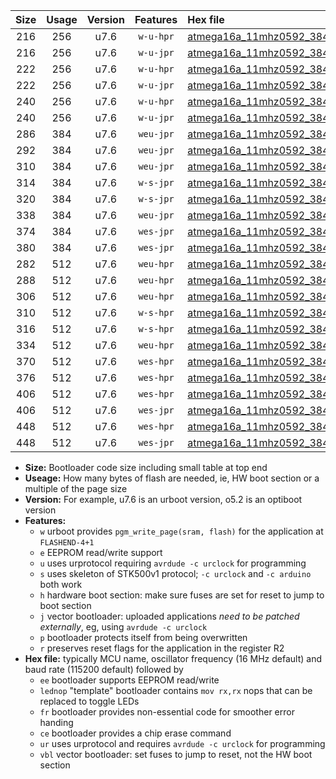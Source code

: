 |Size|Usage|Version|Features|Hex file|
|:-:|:-:|:-:|:-:|:--|
|216|256|u7.6|`w-u-hpr`|[atmega16a_11mhz0592_38400bps_ur.hex](https://raw.githubusercontent.com/stefanrueger/urboot/main/atmega16a_11mhz0592_38400bps_ur.hex)|
|216|256|u7.6|`w-u-jpr`|[atmega16a_11mhz0592_38400bps_ur_vbl.hex](https://raw.githubusercontent.com/stefanrueger/urboot/main/atmega16a_11mhz0592_38400bps_ur_vbl.hex)|
|222|256|u7.6|`w-u-hpr`|[atmega16a_11mhz0592_38400bps_lednop_ur.hex](https://raw.githubusercontent.com/stefanrueger/urboot/main/atmega16a_11mhz0592_38400bps_lednop_ur.hex)|
|222|256|u7.6|`w-u-jpr`|[atmega16a_11mhz0592_38400bps_lednop_ur_vbl.hex](https://raw.githubusercontent.com/stefanrueger/urboot/main/atmega16a_11mhz0592_38400bps_lednop_ur_vbl.hex)|
|240|256|u7.6|`w-u-hpr`|[atmega16a_11mhz0592_38400bps_lednop_fr_ur.hex](https://raw.githubusercontent.com/stefanrueger/urboot/main/atmega16a_11mhz0592_38400bps_lednop_fr_ur.hex)|
|240|256|u7.6|`w-u-jpr`|[atmega16a_11mhz0592_38400bps_lednop_fr_ur_vbl.hex](https://raw.githubusercontent.com/stefanrueger/urboot/main/atmega16a_11mhz0592_38400bps_lednop_fr_ur_vbl.hex)|
|286|384|u7.6|`weu-jpr`|[atmega16a_11mhz0592_38400bps_ee_ur_vbl.hex](https://raw.githubusercontent.com/stefanrueger/urboot/main/atmega16a_11mhz0592_38400bps_ee_ur_vbl.hex)|
|292|384|u7.6|`weu-jpr`|[atmega16a_11mhz0592_38400bps_ee_lednop_ur_vbl.hex](https://raw.githubusercontent.com/stefanrueger/urboot/main/atmega16a_11mhz0592_38400bps_ee_lednop_ur_vbl.hex)|
|310|384|u7.6|`weu-jpr`|[atmega16a_11mhz0592_38400bps_ee_lednop_fr_ur_vbl.hex](https://raw.githubusercontent.com/stefanrueger/urboot/main/atmega16a_11mhz0592_38400bps_ee_lednop_fr_ur_vbl.hex)|
|314|384|u7.6|`w-s-jpr`|[atmega16a_11mhz0592_38400bps_vbl.hex](https://raw.githubusercontent.com/stefanrueger/urboot/main/atmega16a_11mhz0592_38400bps_vbl.hex)|
|320|384|u7.6|`w-s-jpr`|[atmega16a_11mhz0592_38400bps_lednop_vbl.hex](https://raw.githubusercontent.com/stefanrueger/urboot/main/atmega16a_11mhz0592_38400bps_lednop_vbl.hex)|
|338|384|u7.6|`weu-jpr`|[atmega16a_11mhz0592_38400bps_ee_lednop_fr_ce_ur_vbl.hex](https://raw.githubusercontent.com/stefanrueger/urboot/main/atmega16a_11mhz0592_38400bps_ee_lednop_fr_ce_ur_vbl.hex)|
|374|384|u7.6|`wes-jpr`|[atmega16a_11mhz0592_38400bps_ee_vbl.hex](https://raw.githubusercontent.com/stefanrueger/urboot/main/atmega16a_11mhz0592_38400bps_ee_vbl.hex)|
|380|384|u7.6|`wes-jpr`|[atmega16a_11mhz0592_38400bps_ee_lednop_vbl.hex](https://raw.githubusercontent.com/stefanrueger/urboot/main/atmega16a_11mhz0592_38400bps_ee_lednop_vbl.hex)|
|282|512|u7.6|`weu-hpr`|[atmega16a_11mhz0592_38400bps_ee_ur.hex](https://raw.githubusercontent.com/stefanrueger/urboot/main/atmega16a_11mhz0592_38400bps_ee_ur.hex)|
|288|512|u7.6|`weu-hpr`|[atmega16a_11mhz0592_38400bps_ee_lednop_ur.hex](https://raw.githubusercontent.com/stefanrueger/urboot/main/atmega16a_11mhz0592_38400bps_ee_lednop_ur.hex)|
|306|512|u7.6|`weu-hpr`|[atmega16a_11mhz0592_38400bps_ee_lednop_fr_ur.hex](https://raw.githubusercontent.com/stefanrueger/urboot/main/atmega16a_11mhz0592_38400bps_ee_lednop_fr_ur.hex)|
|310|512|u7.6|`w-s-hpr`|[atmega16a_11mhz0592_38400bps.hex](https://raw.githubusercontent.com/stefanrueger/urboot/main/atmega16a_11mhz0592_38400bps.hex)|
|316|512|u7.6|`w-s-hpr`|[atmega16a_11mhz0592_38400bps_lednop.hex](https://raw.githubusercontent.com/stefanrueger/urboot/main/atmega16a_11mhz0592_38400bps_lednop.hex)|
|334|512|u7.6|`weu-hpr`|[atmega16a_11mhz0592_38400bps_ee_lednop_fr_ce_ur.hex](https://raw.githubusercontent.com/stefanrueger/urboot/main/atmega16a_11mhz0592_38400bps_ee_lednop_fr_ce_ur.hex)|
|370|512|u7.6|`wes-hpr`|[atmega16a_11mhz0592_38400bps_ee.hex](https://raw.githubusercontent.com/stefanrueger/urboot/main/atmega16a_11mhz0592_38400bps_ee.hex)|
|376|512|u7.6|`wes-hpr`|[atmega16a_11mhz0592_38400bps_ee_lednop.hex](https://raw.githubusercontent.com/stefanrueger/urboot/main/atmega16a_11mhz0592_38400bps_ee_lednop.hex)|
|406|512|u7.6|`wes-hpr`|[atmega16a_11mhz0592_38400bps_ee_lednop_fr.hex](https://raw.githubusercontent.com/stefanrueger/urboot/main/atmega16a_11mhz0592_38400bps_ee_lednop_fr.hex)|
|406|512|u7.6|`wes-jpr`|[atmega16a_11mhz0592_38400bps_ee_lednop_fr_vbl.hex](https://raw.githubusercontent.com/stefanrueger/urboot/main/atmega16a_11mhz0592_38400bps_ee_lednop_fr_vbl.hex)|
|448|512|u7.6|`wes-hpr`|[atmega16a_11mhz0592_38400bps_ee_lednop_fr_ce.hex](https://raw.githubusercontent.com/stefanrueger/urboot/main/atmega16a_11mhz0592_38400bps_ee_lednop_fr_ce.hex)|
|448|512|u7.6|`wes-jpr`|[atmega16a_11mhz0592_38400bps_ee_lednop_fr_ce_vbl.hex](https://raw.githubusercontent.com/stefanrueger/urboot/main/atmega16a_11mhz0592_38400bps_ee_lednop_fr_ce_vbl.hex)|

- **Size:** Bootloader code size including small table at top end
- **Useage:** How many bytes of flash are needed, ie, HW boot section or a multiple of the page size
- **Version:** For example, u7.6 is an urboot version, o5.2 is an optiboot version
- **Features:**
  + `w` urboot provides `pgm_write_page(sram, flash)` for the application at `FLASHEND-4+1`
  + `e` EEPROM read/write support
  + `u` uses urprotocol requiring `avrdude -c urclock` for programming
  + `s` uses skeleton of STK500v1 protocol; `-c urclock` and `-c arduino` both work
  + `h` hardware boot section: make sure fuses are set for reset to jump to boot section
  + `j` vector bootloader: uploaded applications *need to be patched externally*, eg, using `avrdude -c urclock`
  + `p` bootloader protects itself from being overwritten
  + `r` preserves reset flags for the application in the register R2
- **Hex file:** typically MCU name, oscillator frequency (16 MHz default) and baud rate (115200 default) followed by
  + `ee` bootloader supports EEPROM read/write
  + `lednop` "template" bootloader contains `mov rx,rx` nops that can be replaced to toggle LEDs
  + `fr` bootloader provides non-essential code for smoother error handing
  + `ce` bootloader provides a chip erase command
  + `ur` uses urprotocol and requires `avrdude -c urclock` for programming
  + `vbl` vector bootloader: set fuses to jump to reset, not the HW boot section
